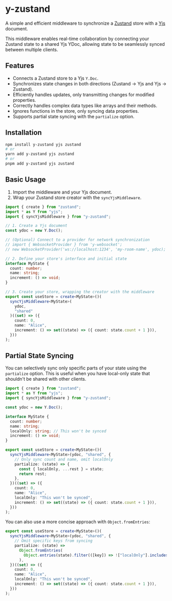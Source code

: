 # y-zustand

A simple and efficient middleware to synchronize a [Zustand](https://github.com/pmndrs/zustand) store with a [Yjs](https://github.com/yjs/yjs) document.

This middleware enables real-time collaboration by connecting your Zustand state to a shared Yjs YDoc, allowing state to be seamlessly synced between multiple clients.

## Features

- Connects a Zustand store to a Yjs `Y.Doc`.
- Synchronizes state changes in both directions (Zustand -> Yjs and Yjs -> Zustand).
- Efficiently handles updates, only transmitting changes for modified properties.
- Correctly handles complex data types like arrays and their methods.
- Ignores functions in the store, only syncing data properties.
- Supports partial state syncing with the `partialize` option.

## Installation

```bash
npm install y-zustand yjs zustand
# or
yarn add y-zustand yjs zustand
# or
pnpm add y-zustand yjs zustand
```

## Basic Usage

1. Import the middleware and your Yjs document.
2. Wrap your Zustand store creator with the `syncYjsMiddleware`.

```typescript
import { create } from "zustand";
import * as Y from "yjs";
import { syncYjsMiddleware } from "y-zustand";

// 1. Create a Yjs document
const ydoc = new Y.Doc();

// (Optional) Connect to a provider for network synchronization
// import { WebsocketProvider } from 'y-websocket';
// new WebsocketProvider('ws://localhost:1234', 'my-room-name', ydoc);

// 2. Define your store's interface and initial state
interface MyState {
  count: number;
  name: string;
  increment: () => void;
}

// 3. Create your store, wrapping the creator with the middleware
export const useStore = create<MyState>()(
  syncYjsMiddleware<MyState>(
    ydoc,
    "shared"
  )((set) => ({
    count: 0,
    name: "Alice",
    increment: () => set((state) => ({ count: state.count + 1 })),
  }))
);
```

## Partial State Syncing

You can selectively sync only specific parts of your state using the `partialize` option. This is useful when you have local-only state that shouldn't be shared with other clients.

```typescript
import { create } from "zustand";
import * as Y from "yjs";
import { syncYjsMiddleware } from "y-zustand";

const ydoc = new Y.Doc();

interface MyState {
  count: number;
  name: string;
  localOnly: string; // This won't be synced
  increment: () => void;
}

export const useStore = create<MyState>()(
  syncYjsMiddleware<MyState>(ydoc, "shared", {
    // Only sync count and name, omit localOnly
    partialize: (state) => {
      const { localOnly, ...rest } = state;
      return rest;
    },
  })((set) => ({
    count: 0,
    name: "Alice",
    localOnly: "This won't be synced",
    increment: () => set((state) => ({ count: state.count + 1 })),
  }))
);
```

You can also use a more concise approach with `Object.fromEntries`:

```typescript
export const useStore = create<MyState>()(
  syncYjsMiddleware<MyState>(ydoc, "shared", {
    // Omit specific keys from syncing
    partialize: (state) =>
      Object.fromEntries(
        Object.entries(state).filter(([key]) => !["localOnly"].includes(key))
      ),
  })((set) => ({
    count: 0,
    name: "Alice",
    localOnly: "This won't be synced",
    increment: () => set((state) => ({ count: state.count + 1 })),
  }))
);
```

